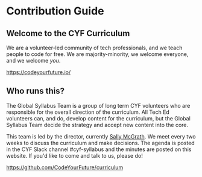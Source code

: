 # Contribution Guide

## Welcome to the CYF Curriculum

We are a volunteer-led community of tech professionals, and we teach people to code for free. We are majority-minority, we welcome everyone, and we welcome _you_.

https://codeyourfuture.io/

## Who runs this?

The Global Syllabus Team is a group of long term CYF volunteers who are responsible for the overall direction of the curriculum. All Tech Ed volunteers can, and do, develop content for the curriculum, but the Global Syllabus Team decide the strategy and accept new content into the core.

This team is led by the director, currently [Sally McGrath](https://github.com/SallyMcGrath). We meet every two weeks to discuss the curriculum and make decisions. The agenda is posted in the CYF Slack channel #cyf-syllabus and the minutes are posted on this website. If you'd like to come and talk to us, please do!

https://github.com/CodeYourFuture/curriculum
